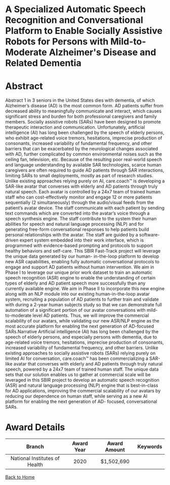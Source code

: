 
A Specialized Automatic Speech Recognition and Conversational Platform to Enable Socially Assistive Robots for Persons with Mild-to-Moderate Alzheimer&#039;s Disease and Related Dementia
==========================================================================================================================================================================================

# Abstract


Abstract
1 in 3 seniors in the United States dies with dementia, of which Alzheimer’s disease (AD) is the most common
form. AD patients suffer from decreased ability to meaningfully communicate and interact, which causes
significant stress and burden for both professional caregivers and family members. Socially assistive robots
(SARs) have been designed to promote therapeutic interaction and communication. Unfortunately, artificial
intelligence (AI) has long been challenged by the speech of elderly persons, who exhibit age-related voice
tremors, hesitations, imprecise production of consonants, increased variability of fundamental frequency, and
other barriers that can be exacerbated by the neurological changes associated with AD, further complicated by
common environmental noises such as the ceiling fan, television, etc. Because of the resulting poor real-world
speech and language understanding by available SAR technologies, scarce human caregivers are often
required to guide AD patients through SAR interactions, limiting SARs to small deployments, mostly as part of
research studies. Unlike existing approaches relying purely on AI, care.coach™ is developing a SAR-like
avatar that converses with elderly and AD patients through truly natural speech. Each avatar is controlled by a
24x7 team of trained human staff who can cost-effectively monitor and engage 12 or more patients
sequentially (2 simultaneously) through the audio/visual feeds from the patient’s avatar device. The staff
communicate with each patient by sending text commands which are converted into the avatar’s voice through
a speech synthesis engine. The staff contribute to the system their human abilities for speech and natural
language processing (NLP) and for generating free-form conversational responses to help patients build
personal relationships with the avatar. The staff are guided by a software-driven expert system embedded into
their work interface, which is programmed with evidence-based prompting and protocols to support healthy
behaviors and self-care. This SBIR Fast-Track project will leverage the unique data generated by our human-
in-the-loop platform to develop new ASR capabilities, enabling fully automatic conversational protocols to
engage and support AD patients without human intervention. We aim in Phase I to leverage our unique prior
work dataset to train an automatic speech recognition (ASR) engine to enable the understanding of certain
types of elderly and AD patient speech more successfully than any currently available engine. We aim in
Phase II to incorporate this new engine along with an NLP module into our existing human-in-the-loop avatar
system, recruiting a population of AD patients to further train and validate with during a 2-year human subjects
study so that we can demonstrate full automation of a significant portion of our avatar conversations with mild-
to-moderate level AD patients. Thus, we will improve the commercial scalability of our avatars, while validating
our new ASR/NLP engine as the most accurate platform for enabling the next generation of AD-focused SARs.Narrative
Artificial intelligence (AI) has long been challenged by the speech of elderly persons, and especially persons with
dementia, due to age-related voice tremors, hesitations, imprecise production of consonants, increased
variability of fundamental frequency, and other barriers. Unlike existing approaches to socially assistive robots
(SARs) relying purely on limited AI for conversation, care.coach™ has been commercializing a SAR-like avatar
that converses with elderly and AD patients through truly natural speech, powered by a 24x7 team of trained
human staff. The unique data sets that our solution enables us to gather at commercial scale will be leveraged
in this SBIR project to develop an automatic speech recognition (ASR) and natural language processing (NLP)
engine that is best-in-class for AD applications, improving the commercial scalability of our avatars by reducing
our dependence on human staff, while serving as a new AI platform for enabling the next generation of AD-
focused, conversational SARs.  

# Award Details

|Branch|Award Year|Award Amount|Keywords|
| :---: | :---: | :---: | :---: |
|National Institutes of Health|2020|$1,502,690||
  
  


[Back to Home](https://github.com/chrischow/dod_sbir_awards#2495)